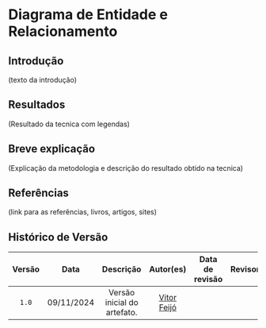 # Diagrama de Entidade e Relacionamento

## Introdução

(texto da introdução)

## Resultados

(Resultado da tecnica com legendas)

## Breve explicação

(Explicação da metodologia e descrição do resultado obtido na tecnica)

## Referências

(link para as referências, livros, artigos, sites)

## Histórico de Versão

| Versão | Data | Descrição | Autor(es) | Data de revisão | Revisor(es) |
| :-: | :-: | :-: | :-: | :-: | :-: |
| `1.0` | 09/11/2024  | Versão inicial do artefato. | [Vitor Feijó](https://github.com/vitorfleonardo) |  |  |